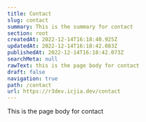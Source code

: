 ```yaml
---
title: Contact
slug: contact
summary: This is the summary for contact
section: root
createdAt: 2022-12-14T16:18:40.925Z
updatedAt: 2022-12-14T16:18:42.083Z
publishedAt: 2022-12-14T16:18:42.073Z
searchMeta: null
rawText: this is the page body for contact
draft: false
navigation: true
path: /contact
url: https://r3dev.icjia.dev/contact
---
```


This is the page body for contact
